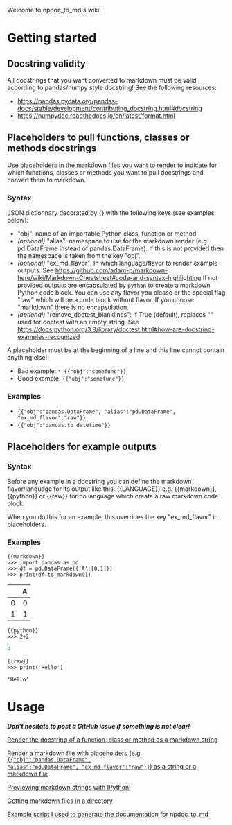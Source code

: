 Welcome to npdoc_to_md's wiki!

# Getting started

## Docstring validity

All docstrings that you want converted to markdown must be valid according to pandas/numpy style docstring! See the following resources:
* https://pandas.pydata.org/pandas-docs/stable/development/contributing_docstring.html#docstring
* https://numpydoc.readthedocs.io/en/latest/format.html

## Placeholders to pull functions, classes or methods docstrings

Use placeholders in the markdown files you want to render to indicate for which functions, classes or methods you want to pull docstrings and convert them to markdown.

### Syntax

JSON dictionnary decorated by {} with the following keys (see examples below):
* "obj": name of an importable Python class, function or method
* <i>(optional)</i> "alias": namespace to use for the markdown render
    (e.g. pd.DataFrame instead of pandas.DataFrame). If this is not provided then the namespace is taken from the key "obj".
* <i>(optional)</i> "ex_md_flavor": In which language/flavor to render example outputs.
    See https://github.com/adam-p/markdown-here/wiki/Markdown-Cheatsheet#code-and-syntax-highlighting
    If not provided outputs are encapsulated by ````python```` to create a markdown Python code block. You can use any flavor
    you please or the special flag "raw" which will be a code block without flavor. If you choose "markdown" there is no encapsulation.
* <i>(optional)</i> "remove_doctest_blanklines": If True (default), replaces "<BLANKLINE>" used for doctest with an empty string.
    See https://docs.python.org/3.8/library/doctest.html#how-are-docstring-examples-recognized
    

A placeholder must be at the beginning of a line and this line cannot contain anything else!
    
* Bad example: <code>* {{"obj":"somefunc"}}</code>
* Good example: <code>{{"obj":"somefunc"}}</code>


### Examples

* <code>{{"obj":"pandas.DataFrame", "alias":"pd.DataFrame", "ex_md_flavor":"raw"}}</code>
* <code>{{"obj":"pandas.to_datetime"}}</code>

## Placeholders for example outputs

### Syntax
Before any example in a docstring you can define the markdown flavor/language for its output like this: {{LANGUAGE}} e.g. {{markdown}}, {{python}} or {{raw}} for no language which create a raw markdown code block.

When you do this for an example, this overrides the key "ex_md_flavor" in placeholders.

### Examples

```
{{markdown}}
>>> import pandas as pd
>>> df = pd.DataFrame({'A':[0,1]})
>>> print(df.to_markdown())
```
|    |   A |
|---:|----:|
|  0 |   0 |
|  1 |   1 |

```
{{python}}
>>> 2+2
```
```python
4
```

```
{{raw}}
>>> print('Hello')
```
```
'Hello'
```

# Usage

<b><i>Don't hesitate to post a GitHub issue if something is not clear!</i></b>

[Render the docstring of a function, class or method as a markdown string](https://github.com/ThibTrip/npdoc_to_md/wiki/Render-from-object)

[Render a markdown file with placeholders (e.g. <code>{{"obj":"pandas.DataFrame", "alias":"pd.DataFrame", "ex_md_flavor":"raw"}}</code>) as a string or a markdown file](https://github.com/ThibTrip/npdoc_to_md/wiki/Render-file)

[Previewing markdown strings with IPython!](https://github.com/ThibTrip/npdoc_to_md/wiki/Preview)

[Getting markdown files in a directory](https://github.com/ThibTrip/npdoc_to_md/wiki/List-markdown-files-in-dir)

[Example script I used to generate the documentation for npdoc_to_md](https://github.com/ThibTrip/npdoc_to_md/wiki/Example-script)